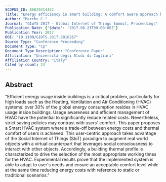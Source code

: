 ```yaml
---
SCOPUS_ID: 85029314452
Title: "Energy efficiency in smart building: A comfort aware approach based on Social Internet of Things"
Author: "Marche C."
Journal: "GIoTS 2017 - Global Internet of Things Summit, Proceedings"
Publication Date: {'$date': '2017-08-23T00:00:00Z'}
Publication Year: 2017
DOI: "10.1109/GIOTS.2017.8016267"
Source Type: "Conference Proceeding"
Document Type: "cp"
Document Type Description: "Conference Paper"
Affiliation: "Università degli Studi di Cagliari"
Affiliation Country: "Italy"
Cited by count: 24
---
```


## Abstract
"Efficient energy usage inside buildings is a critical problem, particularly for high loads such as the Heating, Ventilation and Air Conditioning (HVAC) systems: over 30% of the global energy consumption resides in HVAC usage inside buildings. Usage awareness and efficient management of HVAC have the potential to significantly reduce related costs. Nevertheless, strict saving policies may contrast with users' comfort. This paper proposes a Smart HVAC system where a trade-off between energy costs and thermal comfort of users is achieved. This user-centric approach takes advantage of the Social Internet of Things (SIoT) paradigm to augment real world objects with a virtual counterpart that leverages social consciousness to interact with other objects. Accordingly, a building thermal profile is characterized to drive the selection of the most appropriate working times for the HVAC. Experimental results prove that the implemented system is able to adapt to user's needs and ensure an acceptable comfort level while at the same time reducing energy costs with reference to static or traditional scenarios."
